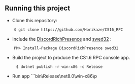## Running this project

- Clone this repository:

```
    $ git clone https://github.com/Horikaze/CS16_RPC
```

- Include the [DiscordRichPresence](https://www.nuget.org/packages/DiscordRichPresence) and [swed32](https://www.nuget.org/packages/swed32) :

```
    PM> Install-Package DiscordRichPresence swed32
```

- Build the project to produce the CS1.6 RPC console app.

```
     $ dotnet publish -r win-x86 -c Release
```

- Run app ```bin\Release\net8.0\win-x86\p
